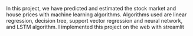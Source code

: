 In this project, we have predicted and estimated the stock market and house prices with machine learning algorithms. Algorithms used are linear regression, decision tree, support vector regression and neural network, and LSTM algorithm.
 I implemented this project on the web with streamlit
